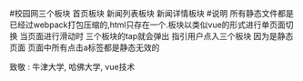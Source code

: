 #校园网三个板块
    首页板块
    新闻列表板块
    新闻详情板块
   #说明
   所有静态文件都是已经过webpack打包压缩的,html只存在一个.板块以类似vue的形式进行单页面切换 
   当页面进行滑动时 三个板块的tap就会弹出 指引用户点入三个板块
   因为是静态页面  页面中所有点击a标签都是静态无效的
   
   致敬 : 牛津大学, 哈佛大学, vue技术